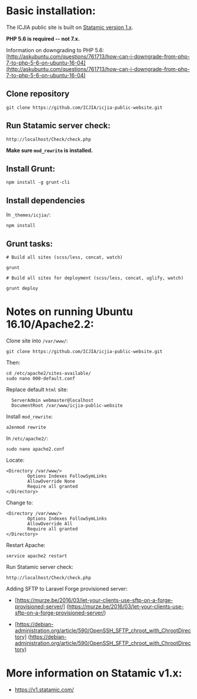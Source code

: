 # Basic installation:

The ICJIA public site is built on [Statamic version 1.x](https://v1.statamic.com/).

**PHP 5.6 is required -- not 7.x.**

Information on downgrading to PHP 5.6: [http://askubuntu.com/questions/761713/how-can-i-downgrade-from-php-7-to-php-5-6-on-ubuntu-16-04](http://askubuntu.com/questions/761713/how-can-i-downgrade-from-php-7-to-php-5-6-on-ubuntu-16-04)

## Clone repository

```
git clone https://github.com/ICJIA/icjia-public-website.git
```

## Run Statamic server check:

```
http://localhost/Check/check.php
```

**Make sure ```mod_rewrite``` is installed.**

## Install Grunt:

```
npm install -g grunt-cli
```

## Install dependencies

In  ```_themes/icjia/```:

```
npm install
```

## Grunt tasks:

```
# Build all sites (scss/less, concat, watch)

grunt

# Build all sites for deployment (scss/less, concat, uglify, watch)

grunt deploy

```


# Notes on running Ubuntu 16.10/Apache2.2:


Clone site into ```/var/www/```:

```
git clone https://github.com/ICJIA/icjia-public-website.git
```
Then:

```
cd /etc/apache2/sites-available/
sudo nano 000-default.conf
```

Replace default ```html``` site:

```
  ServerAdmin webmaster@localhost
  DocumentRoot /var/www/icjia-public-website
  ```

Install ```mod_rewrite```:

```
a2enmod rewrite
```

In ```/etc/apache2/```:

```
sudo nano apache2.conf
```

Locate:

```
<Directory /var/www/>
        Options Indexes FollowSymLinks
        AllowOverride None
        Require all granted
</Directory>
```

Change to:

```
<Directory /var/www/>
        Options Indexes FollowSymLinks
        AllowOverride All
        Require all granted
</Directory>
```

Restart Apache:

```
service apache2 restart
```

Run Statamic server check:

```
http://localhost/Check/check.php
```

Adding SFTP to Laravel Forge provisioned server:

- [https://murze.be/2016/03/let-your-clients-use-sftp-on-a-forge-provisioned-server/] (https://murze.be/2016/03/let-your-clients-use-sftp-on-a-forge-provisioned-server/)

- [https://debian-administration.org/article/590/OpenSSH_SFTP_chroot_with_ChrootDirectory] (https://debian-administration.org/article/590/OpenSSH_SFTP_chroot_with_ChrootDirectory)

# More information on Statamic v1.x:

- https://v1.statamic.com/
